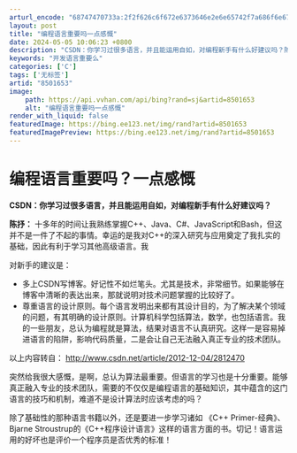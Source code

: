 ```yaml
---
arturl_encode: "68747470733a:2f2f626c6f672e6373646e2e6e65742f7a686f6e676a6c696e:672f61727469636c652f64657461696c732f38353031363533"
layout: post
title: "编程语言重要吗一点感慨"
date: 2024-05-05 10:06:23 +0800
description: "CSDN：你学习过很多语言，并且能运用自如，对编程新手有什么好建议吗？陈抒：十多年的"
keywords: "开发语言重要么"
categories: ['C']
tags: ['无标签']
artid: "8501653"
image:
    path: https://api.vvhan.com/api/bing?rand=sj&artid=8501653
    alt: "编程语言重要吗一点感慨"
render_with_liquid: false
featuredImage: https://bing.ee123.net/img/rand?artid=8501653
featuredImagePreview: https://bing.ee123.net/img/rand?artid=8501653
---
```


# 编程语言重要吗？一点感慨

**CSDN：你学习过很多语言，并且能运用自如，对编程新手有什么好建议吗？**

**陈抒：**
十多年的时间让我熟练掌握C++、Java、C#、JavaScript和Bash，但这并不是一件了不起的事情。幸运的是我对C++的深入研究与应用奠定了我扎实的基础，因此有利于学习其他高级语言。我

对新手的建议是：

* 多上CSDN写博客。好记性不如烂笔头。尤其是技术，非常细节。如果能够在博客中清晰的表达出来，那就说明对技术问题掌握的比较好了。
* 尊重语言的设计原则。每个语言发明出来都有其设计目的，为了解决某个领域的问题，有其明确的设计原则。计算机科学包括算法，数学，也包括语言。我的一些朋友，总认为编程就是算法，结果对语言不认真研究。这样一是容易掉进语言的陷阱，影响代码质量，二是会让自己无法融入真正专业的技术团队。

以上内容转自：
<http://www.csdn.net/article/2012-12-04/2812470>

突然给我很大感慨，是啊，总认为算法最重要。但语言的学习也是十分重要。能够真正融入专业的技术团队，需要的不仅仅是编程语言的基础知识，其中蕴含的这门语言的技巧和机制，难道不是设计算法时应该考虑的吗？

除了基础性的那种语言书籍以外，还是要进一步学习诸如
《C++ Primer-经典》、Bjarne Stroustrup的《C++程序设计语言》这样的语言方面的书。切记！语言运用的好坏也是评价一个程序员是否优秀的标准！